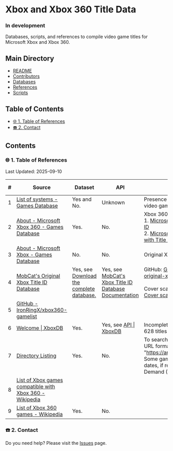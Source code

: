 # Xbox and Xbox 360 Title Data

### In development

Databases, scripts, and references to compile video game titles for Microsoft Xbox and Xbox 360.

## Main Directory

- [README](./README.md)
- [Contributors](./CONTRIBUTORS.md)
- [Databases](./databases/README.md)
- [References](./REFERENCES.md)
- [Scripts](./scripts/README.md)

## Table of Contents

- [🌐 1. Table of References](#-1-table-of-references)
- [☎️ 2. Contact](#-2-contact)

## Contents

### 🌐 1. Table of References

Last Updated: 2025-09-10

| #  | Source | Dataset | API | Notes | Last Updated |
|----|--------|---------|-----|-------|--------------|
| 1  | [List of systems - Games Database](./REFERENCES.md#ref-8) | Yes and No. | Unknown | Presence of **Dataset**(s) depend on the video game system. | Unknown |
| 2  | [About - Microsoft Xbox 360 - Games Database](./REFERENCES.md#ref-1) | Yes. | No.  | Xbox 360 retail and XBLA games:<br>1. [Microsoft Xbox 360 games list with Title ID](./REFERENCES.md#ref-13)<br>2. [Microsoft Xbox Live Arcade games list with Title ID](./REFERENCES.md#ref-14) | Unknown |
| 3  | [About - Microsoft Xbox - Games Database](./REFERENCES.md#ref-2) | No. | No. | Original Xbox | Unknown |
| 4  | [MobCat's Original Xbox Title ID Database](./REFERENCES.md#ref-15) | Yes, see [Download the complete database.](./REFERENCES.md#ref-3) | Yes, see [MobCat's Xbox Title ID Database Documentation](./REFERENCES.md#ref-16) | GitHub: [GitHub - MobCat/MobCats-original-xbox-game-list](./REFERENCES.md#ref-5); Original Xbox.<br><br>Cover scans and box art: [Original Xbox Cover scans](./REFERENCES.md#ref-17) | 2025-08-30 |
| 5  | [GitHub - IronRingX/xbox360-gamelist](./REFERENCES.md#ref-4) |  |  |  | 2023-04-19 |
| 6  | [Welcome \| XboxDB](./REFERENCES.md#ref-20) | Yes. | Yes, see [API \| XboxDB](./REFERENCES.md#ref-1) | Incomplete. Xbox 360: 1136 titles; XBLA: 628 titles | Unknown |
| 7  | [Directory Listing](./REFERENCES.md#ref-2) | Yes. | No. | To search by Title ID, use the following URL format: "https://archive.rushhosting.net/TITLE_ID". Some games may reflect different release dates, if re-released as Games on Demand (GOD). | Unknown |
| 8  | [List of Xbox games compatible with Xbox 360 - Wikipedia](./REFERENCES.md#ref-12) |  |  |  |  |
| 9  | [List of Xbox 360 games - Wikipedia](./REFERENCES.md#ref-9) | Yes. | No. |  |  |

### ☎️ 2. Contact

Do you need help? Please visit the [Issues][21] page.

[21]: https://github.com/portellam/xbox-and-xbox-360-title-data/issues